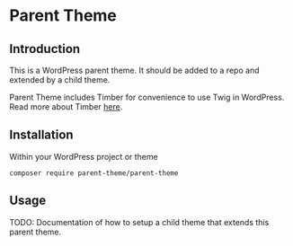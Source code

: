 # Parent Theme

## Introduction

This is a WordPress parent theme. It should be added to a repo and extended by a child theme.

Parent Theme includes Timber for convenience to use Twig in WordPress. Read more about Timber [here](https://github.com/timber/timber/wiki).

## Installation

Within your WordPress project or theme

`composer require parent-theme/parent-theme`

## Usage

TODO: Documentation of how to setup a child theme that extends this parent theme.
